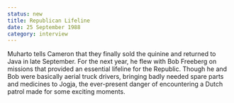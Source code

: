 ```yaml
---
status: new
title: Republican Lifeline
date: 25 September 1988
category: interview
---
```

Muharto tells Cameron that they finally sold the quinine and returned to Java in late September. For the next year, he flew with Bob Freeberg on missions that provided an essential lifeline for the Republic. Though he and Bob were basically aerial truck drivers, bringing badly needed spare parts and medicines to Jogja, the ever-present danger of encountering a Dutch patrol made for some exciting moments. 